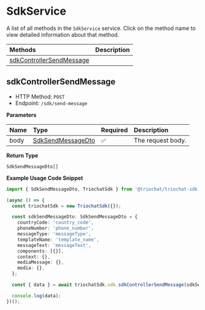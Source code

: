 # SdkService

A list of all methods in the `SdkService` service. Click on the method name to view detailed information about that method.

| Methods                                               | Description |
| :---------------------------------------------------- | :---------- |
| [sdkControllerSendMessage](#sdkcontrollersendmessage) |             |

## sdkControllerSendMessage

- HTTP Method: `POST`
- Endpoint: `/sdk/send-message`

**Parameters**

| Name | Type                                                | Required | Description       |
| :--- | :-------------------------------------------------- | :------- | :---------------- |
| body | [SdkSendMessageDto](../models/SdkSendMessageDto.md) | ✅       | The request body. |

**Return Type**

`SdkSendMessageDto[]`

**Example Usage Code Snippet**

```typescript
import { SdkSendMessageDto, TriochatSdk } from '@triochat/triochat-sdk';

(async () => {
  const triochatSdk = new TriochatSdk({});

  const sdkSendMessageDto: SdkSendMessageDto = {
    countryCode: 'country_code',
    phoneNumber: 'phone_number',
    messageType: 'messageType',
    templateName: 'template_name',
    messageText: 'messageText',
    components: [{}],
    context: {},
    mediaMessage: {},
    media: {},
  };

  const { data } = await triochatSdk.sdk.sdkControllerSendMessage(sdkSendMessageDto);

  console.log(data);
})();
```

<!-- This file was generated by liblab | https://liblab.com/ -->
